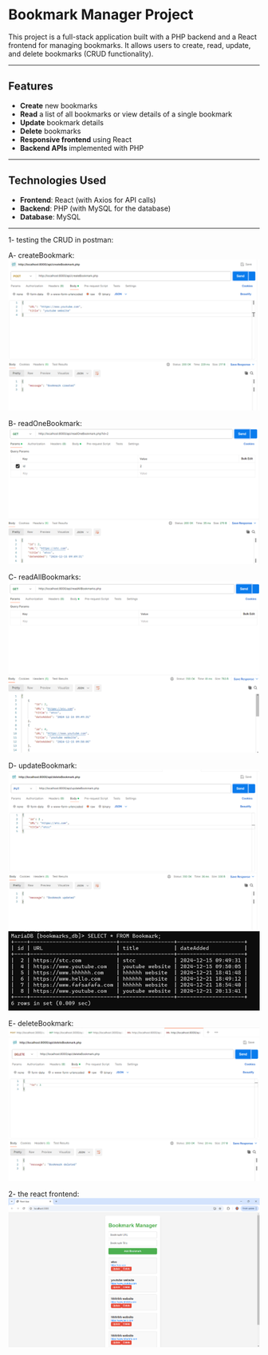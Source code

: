 # Bookmark Manager Project

This project is a full-stack application built with a PHP backend and a React frontend for managing bookmarks. It allows users to create, read, update, and delete bookmarks (CRUD functionality).

---

## Features

- **Create** new bookmarks
- **Read** a list of all bookmarks or view details of a single bookmark
- **Update** bookmark details
- **Delete** bookmarks
- **Responsive frontend** using React
- **Backend APIs** implemented with PHP

---

## Technologies Used

- **Frontend**: React (with Axios for API calls)
- **Backend**: PHP (with MySQL for the database)
- **Database**: MySQL

---

1- testing the CRUD in postman:

A- createBookmark:
![Create Bookmark Screenshot](images/create.png)

B- readOneBookmark:
![Read one Bookmark Screenshot](images/readone.png)

C- readAllBookmarks:
![Read all Bookmarks Screenshot](images/readAll.png)

D- updateBookmark:
![Update Bookmark Screenshot](images/update.png)
![Update Bookmark Screenshot](images/update2.png)

E- deleteBookmark:
![Delete Bookmark Screenshot](images/delete.png)

2- the react frontend:
![Bookmark website Screenshot](images/react.png)